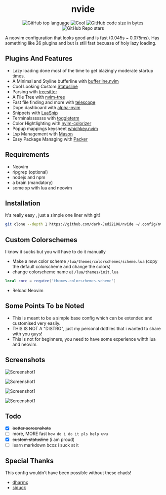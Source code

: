 <div align="center">
  <h1> nvide </h1>
</div>
<div align="center">

![GitHub top language](https://img.shields.io/github/languages/top/dark-Jedi2108/nvide?color=6d92bf&style=for-the-badge)
![Cool](https://img.shields.io/badge/Cool-Affirmative-da696f?style=for-the-badge)
![GitHub code size in bytes](https://img.shields.io/github/languages/code-size/dark-Jedi2108/nvide?color=e1b56a&style=for-the-badge)
![GitHub Repo stars](https://img.shields.io/github/stars/dark-Jedi2108/nvide?color=74be88&style=for-the-badge)

</div>
A neovim configuration that looks good and is fast (0.045s ~ 0.075ms).
Has something like 26 plugins and but is still fast becuase of holy lazy loading.


## Plugins And Features
+ Lazy loading done most of the time to get blazingly moderate startup times.
+ A Minimal and Styline bufferline with [bufferline.nvim](https://github.com/akinsho/bufferline.nvim)
+ Cool Looking Custom [Statusline](https://github.com/dark-Jedi2108/nvide/tree/main/lua/staline)
+ Parsing with [treesitter](https://github.com/nvim-treesitter/nvim-treesitter)
+ A File Tree with [nvim-tree](https://github.com/kyazdani42/nvim-tree.lua)
+ Fast file finding and more with [telescope](https://github.com/nvim-telescope/telescope.nvim/)
+ Dope dashboard with [alpha-nvim](https://github.com/goolord/alpha-nvim/)
+ Snippets with [LuaSnip](https://github.com/L3MON4D3/LuaSnip)
+ Terminalsssssss with [toggleterm](https://github.com/akinsho/toggleterm.nvim)
+ Color Hightlighting with [nvim-colorizer](https://github.com/norcalli/nvim-colorizer.lua)
+ Popup mappings keysheet [whichkey.nvim](https://github.com/folke/which-key.nvim)
+ Lsp Management with [Mason](https://github.com/williamboman/mason.nvim/)
+ Easy Package Managing with [Packer](https://github.com/wbthomason/packer.nvim)

## Requirements
+ Neovim
+ ripgrep (optional)
+ nodejs and npm
+ a brain (mandatory)
+ some xp with lua and neovim

## Installation

It's really easy , just a simple one liner with git!
```bash
git clone --depth 1 https://github.com/dark-Jedi2108/nvide ~/.config/nvim
```
## Custom Colorschemes
I know it sucks but you will have to do it manually
+ Make a new color scheme  `/lua/themes/colorschemes/scheme.lua` (copy the default colorscheme and change the colors) 
+ change colorscheme name at `/lua/themes/init.lua` 

```lua
local core = require('themes.colorschemes.scheme')
```

+ Reload Neovim

## Some Points To be Noted
+ This is meant to be a simple base config which can be extended and customised very easily.
+ THIS IS NOT A "DISTRO", just my personal dotfiles that i wanted to share with you guys!
+ This is not for beginners, you need to have some experience wihth lua and neovim.

## Screenshots

![Screenshot1](https://raw.githubusercontent.com/dark-Jedi2108/nvide/main/.github/screenshots/n1.png)

![Screenshot1](https://raw.githubusercontent.com/dark-Jedi2108/nvide/main/.github/screenshots/n2.png)

![Screenshot1](https://raw.githubusercontent.com/dark-Jedi2108/nvide/main/.github/screenshots/n3.png)

![Screenshot1](https://raw.githubusercontent.com/dark-Jedi2108/nvide/main/.github/screenshots/n4.png)



## Todo
- [x]  ~~better screenshots~~
- [ ]  more, MORE fast `how do i do it pls help uwu`
- [x]  ~~custom statusline~~ (i am proud)
- [ ]  learn markdown bcoz i suck at it

## Special Thanks 
This config wouldn't have been possible without these chads!
+ [dharmx](https://github.com/dharmx/KrakeNvim/) 
+ [siduck](https://github.com/NvChad/NvChad)

